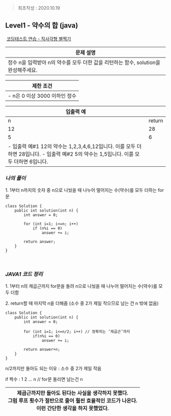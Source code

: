 > 최초작성 : 2020.10.19

## **Level1 - 약수의 합 (java)**

 [코딩테스트 연습 - 직사각형 별찍기](https://programmers.co.kr/learn/courses/30/lessons/12969)

| **문제 설명** |
| --- |
| 정수 n을 입력받아 n의 약수를 모두 더한 값을 리턴하는 함수, solution을 완성해주세요. |

| **제한 조건** |
| --- |
|   -   n은 0 이상 3000 이하인 정수   |

| **​입출력 예**    |  |
| --- | --- |
| n | return |
| 12 | 28 |
| 5 | 6 |
|   -   입출력 예#1       12의 약수는 1,2,3,4,6,12입니다. 이를 모두 더하면 28입니다. -   입출력 예#2       5의 약수는 1,5입니다. 이를 모두 더하면 6입니다.   |  |

### _**나의 풀이**_

1\. 1부터 n까지의 숫자 중 n으로 나눴을 때 나누어 떨어지는 수(약수)를 모두 더하는 for문

```
class Solution {
	public int solution(int n) {
		int answer = 0;

		for (int i=1; i<=n; i++)
			if (n%i == 0)
				answer += i;

		return answer;
	}
}
```

​

### _**JAVA1 코드 정리**_

1\. 1부터 n의 제곱근까지 for문을 돌려 n으로 나눴을 때 나누어 떨어지는 수(약수)를 모두 더함

2\. return할 때 마지막 n을 더해줌 (소수 중 2가 제일 작으므로 남는 건 n 밖에 없음)

```
class Solution {
	public int solution(int n) {
		int answer = 0;

		for (int i=1; i<=n/2; i++) // 정확히는 ‘제곱근’까지
			if(n%i == 0)
				answer += i;

		return answer+n;
	}
}
```

n/2까지만 돌아도 되는 이유 : 소수 중 2가 제일 작음

if 짝수 : 1 2 … n // for문 돌리면 남는건 n

| 제곱근까지만 돌아도 된다는 사실을 생각하지 못했다.<br>그럼 루프 횟수가 절반으로 줄어 훨씬 효율적인 코드가 나온다.<br>이런 간단한 생각을 하지 못했었다. |
| --- |